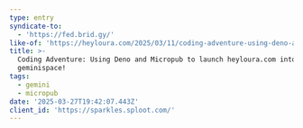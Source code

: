 ```yaml
---
type: entry
syndicate-to:
  - 'https://fed.brid.gy/'
like-of: 'https://heyloura.com/2025/03/11/coding-adventure-using-deno-and.html'
title: >-
  Coding Adventure: Using Deno and Micropub to launch heyloura.com into
  geminispace!
tags:
  - gemini
  - micropub
date: '2025-03-27T19:42:07.443Z'
client_id: 'https://sparkles.sploot.com/'
---
```


